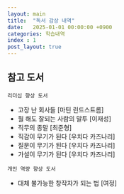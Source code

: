 ```yaml
---
layout: main  
title:  "독서 감상 내역"
date:   2025-01-01 00:00:00 +0900
categories: 학습내역
index : 1
post_layout: true
---
```


## 참고 도서

`리더십 향상 도서`
- 고장 난 회사들 [마틴 린드스트롬]
- 뭘 해도 잘되는 사람의 말투 [이재성]
- 직무의 종말 [최준형]
- 직감이 무기가 된다 [우치다 카즈나리]
- 질문이 무기가 된다 [우치다 카즈나리]
- 가설이 무기가 된다 [우치다 카즈나리]

`개인 역량 향상 도서`
- 대체 불가능한 창작자가 되는 법 [여정] 